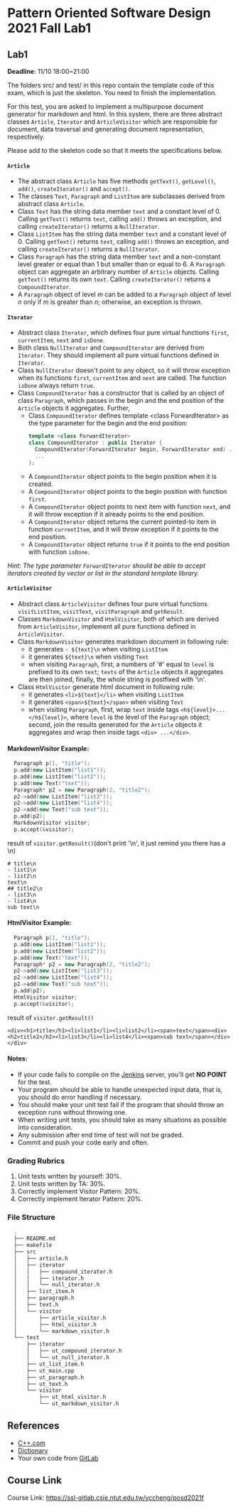# Pattern Oriented Software Design 2021 Fall Lab1

## Lab1

__Deadline__: 11/10 18:00~21:00

The folders src/ and test/ in this repo contain the template code of this exam, which is just the skeleton. You need to finish the implementation. 

For this test, you are asked to implement a multipurpose document generator for markdown and html. In this system, there are three abstract classes `Article`, `Iterator` and `ArticleVisitor` which are responsible for document, data traversal and generating document representation, respectively.

Please add to the skeleton code so that it meets the specifications below.

#### `Article`
- The abstract class `Article` has five methods `getText()`, `getLevel()`,
  `add()`, `createIterator()` and `accept()`.
- The classes `Text`, `Paragraph` and `ListItem` are subclasses derived from
  abstract class `Article`.
- Class `Text` has the string data member `text` and a constant
  level of 0. Calling `getText()` returns `text`, calling `add()` throws an
  exception, and calling `createIterator()` returns a `NullIterator`.
- Class `ListItem` has the string data member `text` and a constant level of 0.
  Calling `getText()` returns `text`,  calling `add()` throws
  an exception, and calling `createIterator()` returns a `NullIterator`.
- Class `Paragraph` has the string data member `text` and a non-constant level 
  greater or equal than 1 but smaller than or equal to 6. A `Paragraph` object can aggregate an arbitrary number of `Article` objects. Calling `getText()` returns its own `text`. Calling `createIterator()` returns a `CompoundIterator`.
- A `Paragraph` object of level _m_ can be added to a `Paragraph` object of level _n_ only if _m_ is greater than _n_; otherwise, an exception is thrown.

#### `Iterator`
- Abstract class `Iterator`, which defines four pure virtual functions `first`, 
  `currentItem`, `next` and `isDone`.
- Both class `NullIterator` and `CompoundIterator` are derived from
  `Iterator`. They should implement all pure virtual functions defined in 
  `Iterator`.
- Class `NullIterator` doesn't point to any object, so it will throw 
  exception when its functions `first`, `currentItem` and `next` are called. 
  The function `isDone` always return `true`.
- Class `CompoundIterator` has a constructor that is called by an object of class `Paragraph`, which passes in the begin and the end position of the `Article` objects it aggregates. Further,
  - Class `CompoundIterator` defines template \<class ForwardIterator> as the type parameter for the begin and the end position:  
    ``` c++
    template <class ForwardIterator>
    class CompoundIterator : public Iterator {
      CompoundIterator(ForwardIterator begin, ForwardIterator end) ...
      ...
    };
    ```
  - A `CompoundIterator` object points to the begin position when it is created.
  - A `CompoundIterator` object points to the begin position with function `first`. 
  - A `CompoundIterator` object points to next item with function `next`, and it will throw exception if it already points to the end position.
  - A `CompoundIterator` object returns the current pointed-to item in function `currentItem`, and it will throw exception if it points to the end position.
  - A `CompoundIterator` object returns `true` if it points to the end position with function `isDone`.

 _Hint: The type parameter `ForwardIterator` should be able to accept iterators created by vector or list in the standard template library._

#### `ArticleVisitor`
- Abstract class `ArticleVisitor` defines four pure virtual functions 
  `visitListItem`, `visitText`, `visitParagraph` and `getResult`.
- Classes `MarkdownVisitor` and `HtmlVisitor`, both of which are derived from
  `ArticleVisitor`, implement all pure functions defined in `ArticleVisitor`.
- Class `MarkdownVisitor` generates markdown document in following rule:
  - it generates `- ${text}\n` when visiting `ListItem`
  - it generates `${text}\n` when visiting `Text`
  - when visiting `Paragraph`, first, a numbers of '#' equal to `level` is prefixed to its own `text`; `texts` of the `Article` objects it aggregates are then joined, finally, the whole string is postfixed with '\n'.
- Class `HtmlVisitor` generate html document in following rule:
  - it generates `<li>${text}</li>` when visiting `ListItem`
  - it generates `<span>${text}</span>` when visiting `Text`
  - when visiting `Paragraph`, first, wrap `text` inside tags `<h${level}>...</h${level}>`, where `level` is the level of the `Paragraph` object; second, join the results generated for the `Article` objects it aggregates and wrap then inside tags `<div> ...</div>`.

#### MarkdownVisitor Example:

``` c++
  Paragraph p(1, "title");
  p.add(new ListItem("list1"));
  p.add(new ListItem("list2"));
  p.add(new Text("text"));
  Paragraph* p2 = new Paragraph(2, "title2");
  p2->add(new ListItem("list3"));
  p2->add(new ListItem("list4"));
  p2->add(new Text("sub text"));
  p.add(p2);
  MarkdownVisitor visitor;
  p.accept(&visitor);
```

result of `visitor.getResult()`(don't print '\n', it just remind you there has a \n)
```
# title\n
- list1\n
- list2\n
text\n
## title2\n
- list3\n
- list4\n
sub text\n
```

#### HtmlVisitor Example:

``` c++
  Paragraph p(1, "title");
  p.add(new ListItem("list1"));
  p.add(new ListItem("list2"));
  p.add(new Text("text"));
  Paragraph* p2 = new Paragraph(2, "title2");
  p2->add(new ListItem("list3"));
  p2->add(new ListItem("list4"));
  p2->add(new Text("sub text"));
  p.add(p2);
  HtmlVisitor visitor;
  p.accept(&visitor);
```

result of `visitor.getResult()`
```
<div><h1>title</h1><li>list1</li><li>list2</li><span>text</span><div><h2>title2</h2><li>list3</li><li>list4</li><span>sub text</span></div></div>
```

#### Notes:
- If your code fails to compile on the [Jenkins](https://ssl-jenkins.csie.ntut.edu.tw/) server, you'll get **NO POINT** for
the test.
- Your program should be able to handle unexpected input data, that is, you
should do error handling if necessary.
- You should make your unit test fail if the program that should throw an exception
runs without throwing one.
- When writing unit tests, you should take as many situations as possible into
consideration.
- Any submission after end time of test will not be graded.
- Commit and push your code early and often.

### Grading Rubrics
1. Unit tests written by yourself: 30%.
2. Unit tests written by TA: 30%.
3. Correctly implement Visitor Pattern: 20%.
4. Correctly implement Iterator Pattern: 20%.

### File Structure

  ```bash
    .
    ├── README.md
    ├── makefile
    ├── src
    │   ├── article.h
    │   ├── iterator
    │   │   ├── compound_iterator.h
    │   │   ├── iterator.h
    │   │   └── null_iterator.h
    │   ├── list_item.h
    │   ├── paragraph.h
    │   ├── text.h
    │   └── visitor
    │       ├── article_visitor.h
    │       ├── html_visitor.h
    │       └── markdown_visitor.h
    └── test
        ├── iterator
        │   ├── ut_compound_iterator.h
        │   └── ut_null_iterator.h
        ├── ut_list_item.h
        ├── ut_main.cpp
        ├── ut_paragraph.h
        ├── ut_text.h
        └── visitor
            ├── ut_html_visitor.h
            └── ut_markdown_visitor.h
  ```

## References
- [C++.com](http://www.cplusplus.com/reference/)
- [Dictionary](https://dictionary.cambridge.org/zht/)
- Your own code from [GitLab](https://ssl-gitlab.csie.ntut.edu.tw)

## Course Link
Course Link: https://ssl-gitlab.csie.ntut.edu.tw/yccheng/posd2021f
